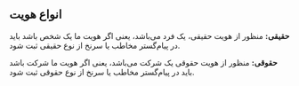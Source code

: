 ## انواع هویت

**حقیقی:**  منظور از هویت حقیقی، یک فرد می‌باشد، یعنی اگر هویت ما یک شخص باشد باید در پیام‌گستر مخاطب یا سرنخ از نوع حقیقی ثبت شود.

**حقوقی:** منظور از هویت حقوقی یک شرکت می‌باشد، یعنی اگر هویت ما شرکت باشد باید در پیام‌گستر مخاطب یا سرنخ از نوع حقوقی ثبت شود.

